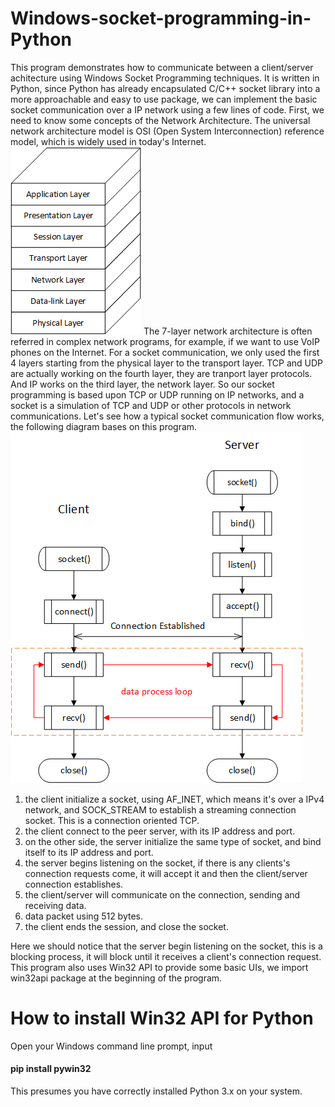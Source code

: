 # Windows-socket-programming-in-Python
This program demonstrates how to communicate between a client/server achitecture using Windows Socket Programming techniques. It is written in Python, since Python has already encapsulated C/C++ socket library into a more approachable and easy to use package, we can implement the basic socket communication over a IP network using a few lines of code.
First, we need to know some concepts of the Network Architecture. The universal network architecture model is OSI (Open System Interconnection) reference model, which is widely used in today's Internet.
![picture broken!](https://github.com/richard1347/Windows-socket-programming-in-Python/blob/main/networkarch.png)
The 7-layer network architecture is often referred in complex network programs, for example, if we want to use VoIP phones on the Internet. For a socket communication, we only used the first 4 layers starting from the physical layer to the transport layer. TCP and UDP are actually working on the fourth layer, they are tranport layer protocols. And IP works on the third layer, the network layer. So our socket programming is based upon TCP or UDP running on IP networks, and a socket is a simulation of TCP and UDP or other protocols in network communications. Let's see how a typical socket communication flow works, the following diagram bases on this program.
![picture broken!](https://github.com/richard1347/Windows-socket-programming-in-Python/blob/main/socketflow.png)
1. the client initialize a socket, using AF_INET, which means it's over a IPv4 network, and SOCK_STREAM to establish a streaming connection socket. This is a connection oriented TCP.
2. the client connect to the peer server, with its IP address and port.
3. on the other side, the server initialize the same type of socket, and bind itself to its IP address and port.
4. the server begins listening on the socket, if there is any clients's connection requests come, it will accept it and then the client/server connection establishes.
5. the client/server will communicate on the connection, sending and receiving data.
6. data packet using 512 bytes.
7. the client ends the session, and close the socket.

Here we should notice that the server begin listening on the socket, this is a blocking process, it will block until it receives a client's connection request.
This program also uses Win32 API to provide some basic UIs, we import win32api package at the beginning of the program.

# How to install Win32 API for Python
Open your Windows command line prompt, input
#### pip install pywin32
This presumes you have correctly installed Python 3.x on your system.
